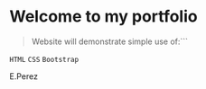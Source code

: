 Welcome to my portfolio 
==

>Website will demonstrate simple use of:``` 

```HTML```
```CSS```
```Bootstrap```


E.Perez